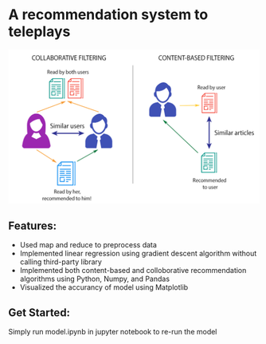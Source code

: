 # A recommendation system to teleplays

![demo](https://github.com/incandescentxxc/Teleplay-Recommendation-System/blob/main/recommendation.png)
## Features:
- Used map and reduce to preprocess data
- Implemented linear regression using gradient descent algorithm without calling third-party library
- Implemented both content-based and colloborative recommendation algorithms using Python, Numpy, and Pandas
- Visualized the accurancy of model using Matplotlib

## Get Started:
Simply run model.ipynb in jupyter notebook to re-run the model